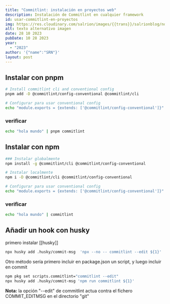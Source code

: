 ```yaml
---
title: "Commitlint: instalación en proyectos web"
description: Instalación de Commitlint en cualquier framework
id: usar-commitlint-en-proyectos
img: https://res.cloudinary.com/salrion/images/{{trans}}/salrionblog/nombre-imagen-real/nombre-descriptivo-imagen.jpg
alt: texto alternativo imagen
date: 28 10 2023
pubDate: 10 28 2023
year:
  - "2023"
author: '{"name":"SRN"}'
layout: post
---
```


## Instalar con pnpm

```sh
# Install commitlint cli and conventional config
pnpm add -D @commitlint/config-conventional @commitlint/cli

# Configurar para usar conventional config
echo "module.exports = {extends: ['@commitlint/config-conventional']}" > commitlint.config.js
```

### verificar

```sh
echo "hola mundo" | pnpm commitlint  
```

## Instalar con npm

```sh
### Instalar globalmente
npm install -g @commitlint/cli @commitlint/config-conventional

# Instalar localmente
npm i -D @commitlint/cli @commitlint/config-conventional

# Configurar para usar conventional config
echo "module.exports = {extends: ['@commitlint/config-conventional']}" > commitlint.config.js
```

### verificar

```sh
echo "hola mundo" | commitlint  
```

## Añadir un hook con husky

primero instalar [[husky]]

```sh
npx husky add .husky/commit-msg  'npx --no -- commitlint --edit ${1}'
```

Otro método sería primero incluir en package.json un script, y luego incluir en commit
```sh
npm pkg set scripts.commitlint="commitlint --edit"
npx husky add .husky/commit-msg 'npm run commitlint ${1}'
```

**Nota:** la opción "--edit" de commitlint actua contra el fichero COMMIT_EDITMSG en el directorio "git"
